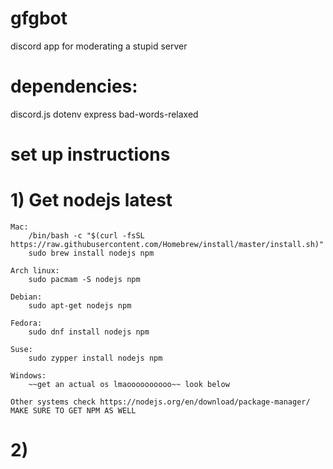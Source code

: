 # gfgbot
discord app for moderating a stupid server

# dependencies:
discord.js
dotenv
express
bad-words-relaxed

# set up instructions
# 1) Get nodejs latest
    Mac: 
        /bin/bash -c "$(curl -fsSL https://raw.githubusercontent.com/Homebrew/install/master/install.sh)"
        sudo brew install nodejs npm

    Arch linux:
        sudo pacmam -S nodejs npm
    
    Debian:
        sudo apt-get nodejs npm
    
    Fedora:
        sudo dnf install nodejs npm
    
    Suse:
        sudo zypper install nodejs npm
    
    Windows:
        ~~get an actual os lmaoooooooooo~~ look below

    Other systems check https://nodejs.org/en/download/package-manager/ MAKE SURE TO GET NPM AS WELL

# 2) 